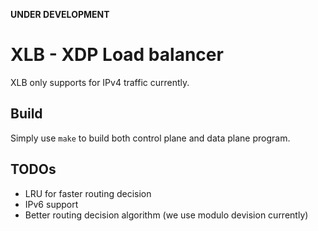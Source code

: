 **UNDER DEVELOPMENT**

# XLB - XDP Load balancer

XLB only supports for IPv4 traffic currently.

## Build
Simply use `make` to build both control plane and data plane program.

## TODOs
- LRU for faster routing decision
- IPv6 support
- Better routing decision algorithm (we use modulo devision currently)
